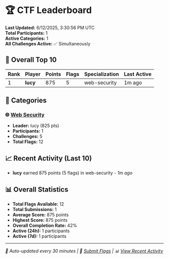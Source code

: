 # 🏆 CTF Leaderboard

**Last Updated:** 6/12/2025, 3:30:56 PM UTC  
**Total Participants:** 1  
**Active Categories:** 1  
**All Challenges Active:** ✅ Simultaneously  

## 🥇 Overall Top 10

| Rank | Player | Points | Flags | Specialization | Last Active |
|------|--------|--------|-------|---------------|-------------|
| 1 | **lucy** | 875 | 5 | web-security | 1m ago |

## 🎯 Categories

### 🌐 [Web Security](categories/web-security.md)
- **Leader:** lucy (825 pts)
- **Participants:** 1
- **Challenges:** 5
- **Total Flags:** 12

## 📈 Recent Activity (Last 10)

- **lucy** earned 875 points (5 flags) in web-security - *1m ago*

## 📊 Overall Statistics

- **Total Flags Available:** 12
- **Total Submissions:** 1
- **Average Score:** 875 points
- **Highest Score:** 875 points
- **Overall Completion Rate:** 42%
- **Active (24h):** 1 participants
- **Active (7d):** 1 participants

---
*🤖 Auto-updated every 30 minutes | 🚩 [Submit Flags](https://flags.mycyberplayground.xyz) | 📊 [View Recent Activity](recent-activity.md)*